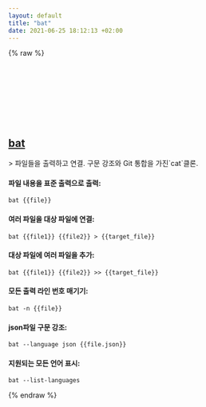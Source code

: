 ```yaml
---
layout: default
title: "bat"
date: 2021-06-25 18:12:13 +02:00
---
```

{% raw %}
<h2 id="bat">
  <a href="/ko/common/bat.html">bat</a> <a href="#bat"><svg class="icon">
    <use href="/assets/images/unicode_sprite.svg#link" />
  </svg></a>
</h2>
> 파일들을 출력하고 연결. 구문 강조와 Git 통합을 가진`cat`클론.

#### 파일 내용을 표준 출력으로 출력:
```shell
bat {{file}}
```
#### 여러 파일을 대상 파일에 연결:
```shell
bat {{file1}} {{file2}} > {{target_file}}
```
#### 대상 파일에 여러 파일을 추가:
```shell
bat {{file1}} {{file2}} >> {{target_file}}
```
#### 모든 출력 라인 번호 매기기:
```shell
bat -n {{file}}
```
#### json파일 구문 강조:
```shell
bat --language json {{file.json}}
```
#### 지원되는 모든 언어 표시:
```shell
bat --list-languages
```
{% endraw %}